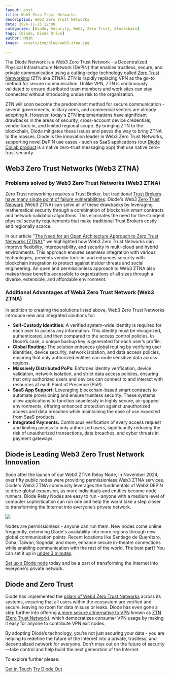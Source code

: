```yaml
---
layout: post
title: Web3 Zero Trust Networks
description: Web3 Zero Trust Networks
date: 2024-11-25 12:00
categories: [Diode, Security, Web3, Zero Trust, Blockchain]
tags: [Diode, Diode Drive]
author: MNJR
image: 	assets/img/blog/web3-ztna.jpg

---
```

The Diode Network is a Web3 Zero Trust Network - a Decentralized Physical Infrastructure Network (DePIN) that enables trustless, secure, and private communication using a cutting-edge technology called [Zero Trust Networking](https://diode.io/blog/open-approach-to-ztna) (ZTN aka ZTNA). ZTN is rapidly replacing VPN as the go-to method for secure communication. Unlike VPN, ZTN is continuously validated to ensure distributed team members and work sites can stay connected without introducing undue risk to the organization. 

ZTN will soon become the predominant method for secure communication - several governments, military arms, and commercial sectors are already adopting it. However, today's ZTN implementations have significant drawbacks in the areas of security, cross-account device credentials, vendor lock-in, and limited regional scope.  By bringing ZTN to the blockchain, Diode mitigates these issues and paves the way to bring ZTNA to the masses.  Diode is the innovation leader in Web3 Zero Trust Networks, supporting novel DePIN use cases - such as SaaS applications (our [Diode Collab product](https://diode.io/products/collab) is a native zero-trust messaging app) that use native zero-trust security.  

## **Web3 Zero Trust Networks (Web3 ZTNA)**

### **Problems solved by Web3 Zero Trust Networks (Web3 ZTNA)**

Zero Trust networking requires a Trust Broker, but traditional [Trust Brokers have many single point of failure vulnerabilitites](https://diode.io/blog/trust-broker-security). Diode's Web3 [Zero Trust Network](https://diode.io/blog/open-approach-to-ztna) (Web3 ZTNA) can solve all of these drawbacks by leveraging mathematical security through a combination of blockchain smart contracts and network validation algorithms.  This eliminates the need for the stringent physical security requirements that make traditional Trust Brokers costly and regionally scarce.

In our article "[The Need for an Open Architecture Approach to Zero Trust Networks (ZTNA),](https://diode.io/blog/open-approach-to-ztna)" we highlighted how Web3 Zero Trust Networks can improve flexibility, interoperability, and security in multi-cloud and hybrid environments. This approach ensures seamless integration with various technologies, prevents vendor lock-in, and enhances security with blockchain integration to protect against insider threats and social engineering. An open and permissionless approach to Web3 ZTNA also makes these benefits accessible to organizations of all sizes through a diverse, extensible, and affordable environment.

### **Additional Advantages of Web3 Zero Trust Network (Web3 ZTNA)**

In addition to creating the solutions listed above, Web3 Zero Trust Networks introduce new and integrated solutions for: 

*   **Self-Custody Identities:** A verified system-wide identity is required for each user to access any information. This identity must be recognized, authenticated, and then compared to the access control policies. In Diode’s case, a unique backup key is generated for each user’s profile. 
*   **Global Routing:** The solution enhances global routing by verifying user identities, device security, network isolation, and data access policies, ensuring that only authorized entities can route sensitive data across regions.
*   **Massively Distributed PoPs:** Enforces identity verification, device validation, network isolation, and strict data access policies, ensuring that only authorized users and devices can connect to and interact with resources at each Point of Presence (PoP).
*   **SaaS App Support:** Leveraging blockchain-based smart contracts to automate provisioning and ensure trustless security. These systems allow applications to function seamlessly in highly secure, air-gapped environments, offering enhanced protection against unauthorized access and data breaches while maintaining the ease of use expected from SaaS products.
*   **Integrated Payments:** Continuous verification of every access request and limiting access to only authorized users, significantly reducing the risk of unauthorized transactions, data breaches, and cyber threats in payment gateways.

## **Diode is Leading Web3 Zero Trust Network Innovation**

Soon after the launch of our Web3 ZTNA Relay Node, in November 2024, over fifty public nodes were providing permissionless Web3 ZTNA services.  Diode's Web3 ZTNA community leverages the fundmentals of Web3 DEPIN to drive global expansion, as more individuals and entities become node runners. Diode Relay Nodes are easy to run - anyone with a medium level of computer sophistication can run one and help the world take a step closer to transforming the Internet into everyone’s private network. 

![](https://lh7-rt.googleusercontent.com/docsz/AD_4nXclpVJU1KxeM8ZYFjVHcsGKB65zzqLrq0oYuZRaQ_kZGRJB18_OesvCc0sHTykwtD1FsPC6S6ggiueijIJSH6k99zExLzZ-0m7BDc0sa_Q9zQMFKS50SoAjVnVbOS8neROmKeRzQA?key=CI2YT0C6jsOjJAarGeDOFlcY)

Nodes are permissionless - anyone can run them.  New nodes come online frequently, extending Diode's availability into more regions through new global communication points. Recent locations like Santiago de Querétaro, Doha, Taiwan, Sogndal, and more, enhance secure in-theatre connections while enabling communication with the rest of the world. The best part? You can set it up in [under 3 minutes](https://www.youtube.com/watch?v=Klh6KK_wNAM&t=8s). 

[Set up a Diode node](https://network.docs.diode.io/docs/) today and be a part of transforming the Internet into everyone's private network. 


## **Diode and Zero Trust**

Diode has implemented the [pillars of Web3 Zero Trust Networks](https://diode.io/blog/pillars-of-zero-trust) across its systems, ensuring that all users within the ecosystem are verified and secure, leaving no room for data misuse or leaks. Diode has even gone a step further into offering [a more secure altnernative to VPN](https://diode.io/blog/does-vpn-protect-my-information) known as [ZTN (Zero Trust Network)](https://app.docs.diode.io/docs/features/regional-tunnels/), which democratizes consumer VPN usage by making it easy for anyone to contribute VPN exit nodes. 

By adopting Diode’s technology, you’re not just securing your data - you are helping to redefine the future of the Internet into a private, trustless, and decentralized network for everyone. Don’t miss out on the future of security—take control and help build the next generation of the Internet.

To explore further please:
<div class="story__buttons">
  <a href="{{"https://contactdiode.paperform.co"}}" class="btn" target="">Get in Touch</a>
  <a href="#download-app" class="btn popup-open" target="">Try Diode Out</a>
</div>

